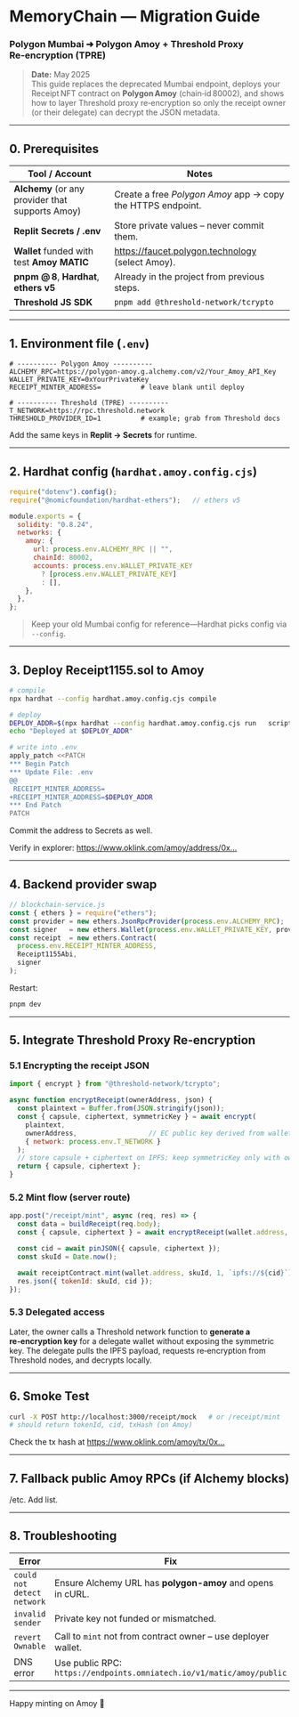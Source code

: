 # MemoryChain — Migration Guide  
### Polygon Mumbai ➜ Polygon **Amoy** + Threshold Proxy Re‑encryption (TPRE)

> **Date:** May 2025     
> This guide replaces the deprecated Mumbai endpoint, deploys your Receipt NFT contract on **Polygon Amoy** (chain‑id 80002), and shows how to layer Threshold proxy re‑encryption so only the receipt owner (or their delegate) can decrypt the JSON metadata.

---

## 0. Prerequisites

| Tool / Account | Notes |
|----------------|-------|
| **Alchemy** (or any provider that supports Amoy) | Create a free *Polygon Amoy* app → copy the HTTPS endpoint. |
| **Replit Secrets / .env** | Store private values – never commit them. |
| **Wallet** funded with test **Amoy MATIC** | <https://faucet.polygon.technology> (select Amoy). |
| **pnpm @ 8**, **Hardhat**, **ethers v5** | Already in the project from previous steps. |
| **Threshold JS SDK** | `pnpm add @threshold-network/tcrypto` |

---

## 1. Environment file (`.env`)

```env
# ---------- Polygon Amoy ----------
ALCHEMY_RPC=https://polygon-amoy.g.alchemy.com/v2/Your_Amoy_API_Key
WALLET_PRIVATE_KEY=0xYourPrivateKey
RECEIPT_MINTER_ADDRESS=          # leave blank until deploy

# ---------- Threshold (TPRE) ----------
T_NETWORK=https://rpc.threshold.network
THRESHOLD_PROVIDER_ID=1          # example; grab from Threshold docs
```

Add the same keys in **Replit → Secrets** for runtime.

---

## 2. ​Hardhat config (`hardhat.amoy.config.cjs`)

```js
require("dotenv").config();
require("@nomicfoundation/hardhat-ethers");   // ethers v5

module.exports = {
  solidity: "0.8.24",
  networks: {
    amoy: {
      url: process.env.ALCHEMY_RPC || "",
      chainId: 80002,
      accounts: process.env.WALLET_PRIVATE_KEY
        ? [process.env.WALLET_PRIVATE_KEY]
        : [],
    },
  },
};
```

> Keep your old Mumbai config for reference—Hardhat picks config via `--config`.

---

## 3. Deploy **Receipt1155.sol** to Amoy

```bash
# compile
npx hardhat --config hardhat.amoy.config.cjs compile

# deploy
DEPLOY_ADDR=$(npx hardhat --config hardhat.amoy.config.cjs run   scripts/deploy.ts --network amoy | grep -o '0x[0-9A-Fa-f]\{40\}')
echo "Deployed at $DEPLOY_ADDR"

# write into .env
apply_patch <<PATCH
*** Begin Patch
*** Update File: .env
@@
 RECEIPT_MINTER_ADDRESS=
+RECEIPT_MINTER_ADDRESS=$DEPLOY_ADDR
*** End Patch
PATCH
```

Commit the address to Secrets as well.

Verify in explorer: <https://www.oklink.com/amoy/address/0x…>

---

## 4. Backend provider swap

```js
// blockchain-service.js
const { ethers } = require("ethers");
const provider = new ethers.JsonRpcProvider(process.env.ALCHEMY_RPC);
const signer   = new ethers.Wallet(process.env.WALLET_PRIVATE_KEY, provider);
const receipt  = new ethers.Contract(
  process.env.RECEIPT_MINTER_ADDRESS,
  Receipt1155Abi,
  signer
);
```

Restart:

```bash
pnpm dev
```

---

## 5. Integrate **Threshold Proxy Re‑encryption**

### 5.1 Encrypting the receipt JSON

```js
import { encrypt } from "@threshold-network/tcrypto";

async function encryptReceipt(ownerAddress, json) {
  const plaintext = Buffer.from(JSON.stringify(json));
  const { capsule, ciphertext, symmetricKey } = await encrypt(
    plaintext,
    ownerAddress,                  // EC public key derived from wallet
    { network: process.env.T_NETWORK }
  );
  // store capsule + ciphertext on IPFS; keep symmetricKey only with owner
  return { capsule, ciphertext };
}
```

### 5.2 Mint flow (server route)

```js
app.post("/receipt/mint", async (req, res) => {
  const data = buildReceipt(req.body);
  const { capsule, ciphertext } = await encryptReceipt(wallet.address, data);

  const cid = await pinJSON({ capsule, ciphertext });
  const skuId = Date.now();

  await receiptContract.mint(wallet.address, skuId, 1, `ipfs://${cid}`);
  res.json({ tokenId: skuId, cid });
});
```

### 5.3 Delegated access

Later, the owner calls a Threshold network function to **generate a re‑encryption key** for a delegate wallet without exposing the symmetric key. The delegate pulls the IPFS payload, requests re‑encryption from Threshold nodes, and decrypts locally.

---

## 6. Smoke Test

```bash
curl -X POST http://localhost:3000/receipt/mock   # or /receipt/mint
# should return tokenId, cid, txHash (on Amoy)
```

Check the tx hash at <https://www.oklink.com/amoy/tx/0x…>

---

## 7. Fallback public Amoy RPCs (if Alchemy blocks)

/etc. Add list.

---

## 8. Troubleshooting

| Error | Fix |
|-------|-----|
| `could not detect network` | Ensure Alchemy URL has **polygon-amoy** and opens in cURL. |
| `invalid sender` | Private key not funded or mismatched. |
| `revert Ownable` | Call to `mint` not from contract owner – use deployer wallet. |
| DNS error | Use public RPC: `https://endpoints.omniatech.io/v1/matic/amoy/public` |

---

Happy minting on Amoy 🎉
